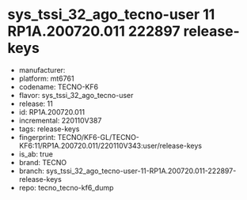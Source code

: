 # sys_tssi_32_ago_tecno-user 11 RP1A.200720.011 222897 release-keys
- manufacturer: 
- platform: mt6761
- codename: TECNO-KF6
- flavor: sys_tssi_32_ago_tecno-user
- release: 11
- id: RP1A.200720.011
- incremental: 220110V387
- tags: release-keys
- fingerprint: TECNO/KF6-GL/TECNO-KF6:11/RP1A.200720.011/220110V343:user/release-keys
- is_ab: true
- brand: TECNO
- branch: sys_tssi_32_ago_tecno-user-11-RP1A.200720.011-222897-release-keys
- repo: tecno_tecno-kf6_dump
